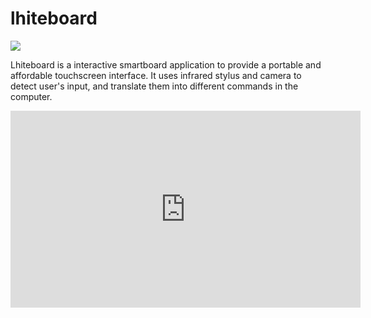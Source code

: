 # lhiteboard

<img src="https://i.imgur.com/p9geq45.png">

Lhiteboard is a interactive smartboard application to provide a portable and affordable touchscreen interface. It uses infrared stylus and camera to detect user's input, and translate them into different commands in the computer.

<iframe width="560" height="315" src="https://www.youtube.com/embed/xxQNfaG5EDg?rel=0" frameborder="0" allow="autoplay; encrypted-media" allowfullscreen></iframe>

